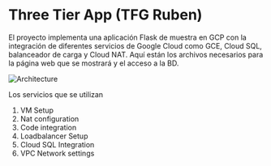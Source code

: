 # Three Tier App (TFG Ruben) 

El proyecto implementa una aplicación Flask de muestra en GCP con la integración de diferentes 
servicios de Google Cloud como GCE, Cloud SQL, balanceador de carga y Cloud NAT.
Aquí están los archivos necesarios para la página web que se mostrará y el acceso a la BD.

![Architecture](architecture.png)

Los servicios que se utilizan
1. VM Setup
1. Nat configuration
1. Code integration
1. Loadbalancer Setup
1. Cloud SQL Integration
1. VPC Network settings
